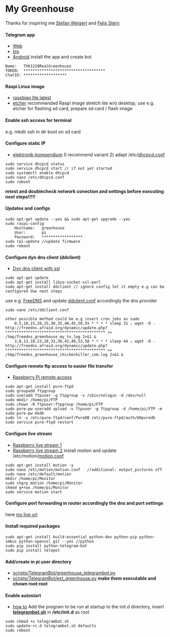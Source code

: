 # My Greenhouse
Thanks for inspiring me [Stefan Weigert](https://www.stefan-weigert.de/php_loader/raspi.php) and [Felix Stern](https://tutorials-raspberrypi.de/automatisches-raspberry-pi-gewaechshaus-selber-bauen/)

	
#### Telegram app
* [Web](https://telegram.org/)
* [Ios](https://itunes.apple.com/de/app/telegram-messenger/id686449807?mt=8)
* [Android](https://play.google.com/store/apps/details?id=org.telegram.messenger&hl=de)
install the app and create bot
```
Name: 	ThK1220RealGreenhouse
TOKEN: 	************************************
ChatID:	*******************
```


#### Raspi Linux image
* [raspbian lite latest](https://downloads.raspberrypi.org/raspbian_lite_latest)
* [etcher](https://etcher.io/?ref=etcher_footer)
recommended Raspi image stretch lite w/o desktop, use e.g. etcher for flashing sd card, prepare sd card / flash image


#### Enable ssh access for terminal
e.g. mkdir ssh in dir boot on sd card

			
#### Configure static IP
* [elektronik-kompendium](https://www.elektronik-kompendium.de/sites/raspberry-pi/1912151.htm) (I recommend variant 2)
adapt /etc/[dhcpcd.conf](https://gitlab.bekast.de/tkaulke/greenhouse/blob/master/configs/dhcpcd.conf)
```
sudo service dhcpcd status 
sudo service dhcpcd start // if not yet started 
sudo systemctl enable dhcpcd 
sudo nano /etc/dhcpcd.conf
sudo reboot
```
			
**retest and doublecheck network conection and settings before executing next steps!!!!!**


#### Updates and configs
```
sudo apt-get update --yes && sudo apt-get upgrade --yes
sudo raspi-config
    Hostname:	greenhouse
    User:		pi
    Password:	******************
sudo rpi-update //update firmware
sudo reboot
```

	
#### Configure dyn dns client (ddclient)
* [Dyn dns client with ssl](https://hexaju.wordpress.com/2013/03/20/raspberry-pi-as-dyndns-client-with-ssl/)
```
sudo apt-get update
sudo apt-get install libio-socket-ssl-perl
sudo apt-get install ddclient // ignore config let it empty e.g can be configured due next steps
```			
use e.g. [FreeDNS](http://freedns.afraid.org) and update [ddclient.conf](https://gitlab.bekast.de/tkaulke/greenhouse/blob/master/configs/ddclient.conf) accordingly the dns provider
```
sudo nano /etc/ddclient.conf
    
other possible method could be e.g insert cron jobs as sudo
    0,5,10,15,20,25,30,35,40,45,50,55 * * * * sleep 31 ; wget -O - http://freedns.afraid.org/dynamic/update.php?******************************************** >> /tmp/freedns_greenhouse_my_to.log 2>&1 &
    3,8,13,18,23,28,33,38,43,48,53,58 * * * * sleep 44 ; wget -O - http://freedns.afraid.org/dynamic/update.php?******************************************** >> /tmp/freedns_greenhouse_chickenkiller_com.log 2>&1 &
```				


#### Configure remote ftp access to easier file transfer
* [Raspberry Pi remote access](https://www.raspberrypi.org/documentation/remote-access/ftp.md)
```
sudo apt-get install pure-ftpd
sudo groupadd ftpgroup
sudo useradd ftpuser -g ftpgroup -s /sbin/nologin -d /dev/null
sudo mkdir /home/pi/FTP
sudo chown -R ftpuser:ftpgroup /home/pi/FTP
sudo pure-pw useradd upload -u ftpuser -g ftpgroup -d /home/pi/FTP -m
sudo pure-pw mkdb
sudo ln -s /etc/pure-ftpd/conf/PureDB /etc/pure-ftpd/auth/60puredb 
sudo service pure-ftpd restart
```


#### Configure live stream
* [Raspberry live stream 1](https://tutorials-raspberrypi.de/raspberry-pi-ueberwachungskamera-livestream-einrichten/)
* [Raspberry live stream 2](https://www.datenreise.de/raspberry-pi-ueberwachungskamera-livestream/)
install motion and update /etc/motion/[motion.conf](https://gitlab.bekast.de/tkaulke/greenhouse/blob/master/configs/motion.conf)
```	
sudo apt-get install motion -y
sudo nano /etc/motion/motion.conf   //additional: output_pictures off
sudo nano /etc/default/motion
mkdir /home/pi/Monitor
sudo chgrp motion /home/pi/Monitor
chmod g+rwx /home/pi/Monitor
sudo service motion start
```			


#### Configure port forwarding in router accordingly the dns and port settings
here [my live url](http://greenhouse.my.to:8082/)

					
#### Install required packages
```
sudo apt-get install build-essential python-dev python-pip python-smbus python-openssl git --yes //python
sudo pip install python-telegram-bot
sudo pip install telepot
```	

#### Add/create in pi user directory
* [scripts/TelegramBot/greenhouse_telegrambot.py](https://gitlab.bekast.de/tkaulke/greenhouse/blob/master/scripts/greenhouse_telegrambot.py)
* [scripts/TelegramBot/ext_greenhouse.py](https://gitlab.bekast.de/tkaulke/greenhouse/blob/master/scripts/ext_greenhouse.py)
**make them executable and chown root:root**
	

#### Enable autostart
* [how to](https://www.dexterindustries.com/howto/run-a-program-on-your-raspberry-pi-at-startup/#init)
Add the program to be run at startup to the init.d directory, insert **[telegrambot.sh](https://gitlab.bekast.de/tkaulke/greenhouse/blob/master/scripts/telegrambot.sh)** in **/etc/init.d** as root
```
sudo chmod +x telegrambot.sh
sudo update-rc.d telegrambot.sh defaults
sudo reboot
```